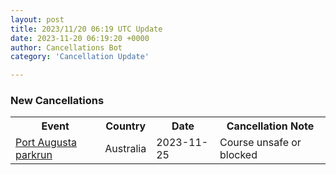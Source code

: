 ```yaml
---
layout: post
title: 2023/11/20 06:19 UTC Update
date: 2023-11-20 06:19:20 +0000
author: Cancellations Bot
category: 'Cancellation Update'

---
```


<h3>New Cancellations</h3>
<div class='hscrollable'>
<table style='width: 100%'>
    <tr>
        <th>Event</th>
        <th>Country</th>
        <th>Date</th>
        <th>Cancellation Note</th>
    </tr>
    <tr>
        <td><a href="https://www.parkrun.com.au/portaugusta">Port Augusta parkrun</a></td>
        <td>Australia</td>
        <td>2023-11-25</td>
        <td>Course unsafe or blocked</td>
    </tr>
</table>
</div>
